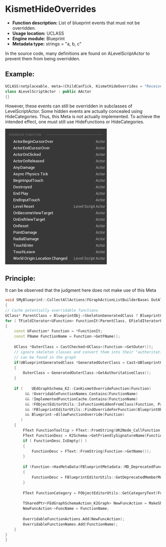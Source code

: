 # KismetHideOverrides

- **Function description:** List of blueprint events that must not be overridden.
- **Usage location:** UCLASS
- **Engine module:** Blueprint
- **Metadata type:** strings = "a, b, c"

In the source code, many definitions are found on ALevelScriptActor to prevent them from being overridden.

## Example:

```cpp
UCLASS(notplaceable, meta=(ChildCanTick, KismetHideOverrides = "ReceiveAnyDamage,ReceivePointDamage,ReceiveRadialDamage,ReceiveActorBeginOverlap,ReceiveActorEndOverlap,ReceiveHit,ReceiveDestroyed,ReceiveActorBeginCursorOver,ReceiveActorEndCursorOver,ReceiveActorOnClicked,ReceiveActorOnReleased,ReceiveActorOnInputTouchBegin,ReceiveActorOnInputTouchEnd,ReceiveActorOnInputTouchEnter,ReceiveActorOnInputTouchLeave"), HideCategories=(Collision,Rendering,Transformation), MinimalAPI)
class ALevelScriptActor : public AActor
{}
```

However, these events can still be overridden in subclasses of LevelScriptActor. Some hidden events are actually concealed using HideCategories. Thus, this Meta is not actually implemented. To achieve the intended effect, one must still use HideFunctions or HideCategories.

![Untitled](Untitled.png)

## Principle:

It can be observed that the judgment here does not make use of this Meta

```cpp
void SMyBlueprint::CollectAllActions(FGraphActionListBuilderBase& OutAllActions)
{
// Cache potentially overridable functions
UClass* ParentClass = BlueprintObj->SkeletonGeneratedClass ? BlueprintObj->SkeletonGeneratedClass->GetSuperClass() : *BlueprintObj->ParentClass;
for ( TFieldIterator<UFunction> FunctionIt(ParentClass, EFieldIteratorFlags::IncludeSuper); FunctionIt; ++FunctionIt )
{
	const UFunction* Function = *FunctionIt;
	const FName FunctionName = Function->GetFName();

	UClass *OuterClass = CastChecked<UClass>(Function->GetOuter());
	// ignore skeleton classes and convert them into their "authoritative" types so they
	// can be found in the graph
	if(UBlueprintGeneratedClass *GeneratedOuterClass = Cast<UBlueprintGeneratedClass>(OuterClass))
	{
		OuterClass = GeneratedOuterClass->GetAuthoritativeClass();
	}

	if (    UEdGraphSchema_K2::CanKismetOverrideFunction(Function)
		 && !OverridableFunctionNames.Contains(FunctionName)
		 && !ImplementedFunctionCache.Contains(FunctionName)
		 && !FObjectEditorUtils::IsFunctionHiddenFromClass(Function, ParentClass)
		 && !FBlueprintEditorUtils::FindOverrideForFunction(BlueprintObj, OuterClass, Function->GetFName())
		 && Blueprint->AllowFunctionOverride(Function)
	   )
	{
		FText FunctionTooltip = FText::FromString(UK2Node_CallFunction::GetDefaultTooltipForFunction(Function));
		FText FunctionDesc = K2Schema->GetFriendlySignatureName(Function);
		if ( FunctionDesc.IsEmpty() )
		{
			FunctionDesc = FText::FromString(Function->GetName());
		}

		if (Function->HasMetaData(FBlueprintMetadata::MD_DeprecatedFunction))
		{
			FunctionDesc = FBlueprintEditorUtils::GetDeprecatedMemberMenuItemName(FunctionDesc);
		}

		FText FunctionCategory = FObjectEditorUtils::GetCategoryText(Function);

		TSharedPtr<FEdGraphSchemaAction_K2Graph> NewFuncAction = MakeShareable(new FEdGraphSchemaAction_K2Graph(EEdGraphSchemaAction_K2Graph::Function, FunctionCategory, FunctionDesc, FunctionTooltip, 1, NodeSectionID::FUNCTION_OVERRIDABLE));
		NewFuncAction->FuncName = FunctionName;

		OverridableFunctionActions.Add(NewFuncAction);
		OverridableFunctionNames.Add(FunctionName);
	}
}
}
```